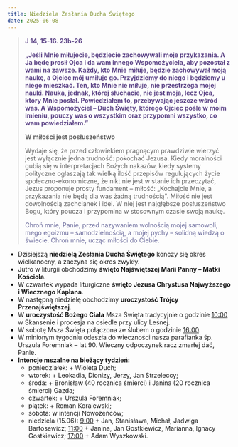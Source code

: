 ```yaml
---
title: Niedziela Zesłania Ducha Świętego
date: 2025-06-08
---
```


> **<span style="color: #5D4587;">J 14, 15-16. 23b-26 </span>**
>
> **<span style="color: #5D4587;">„Jeśli Mnie miłujecie, będziecie zachowywali moje przykazania. A Ja będę prosił Ojca i da wam innego Wspomożyciela, aby pozostał z wami na zawsze. Każdy, kto Mnie miłuje, będzie zachowywał moją naukę, a Ojciec mój umiłuje go. Przyjdziemy do niego i będziemy u niego mieszkać. Ten, kto Mnie nie miłuje, nie przestrzega mojej nauki. Nauka, jednak, której słuchacie, nie jest moja, lecz Ojca, który Mnie posłał. Powiedziałem to, przebywając jeszcze wśród was. A Wspomożyciel – Duch Święty, którego Ojciec pośle w moim imieniu, pouczy was o wszystkim oraz przypomni wszystko, co wam powiedziałem.”</span>**
>
>
>
> **W miłości jest posłuszeństwo**
>
> Wydaje się, że przed człowiekiem pragnącym prawdziwie wierzyć jest wyłącznie jedna trudność: pokochać Jezusa. Kiedy moralności gubią się w interpretacjach Bożych nakazów, kiedy systemy polityczne ogłaszają tak wielką ilość przepisów regulujących życie społeczno-ekonomiczne, że nikt nie jest w stanie ich przeczytać, Jezus proponuje prosty fundament – miłość: „Kochajcie Mnie, a przykazania nie będą dla was żadną trudnością". Miłość nie jest dowolnością zachcianek i idei. W niej jest najgłębsze posłuszeństwo Bogu, który poucza i przypomina w stosownym czasie swoją naukę.
>
> <span style="color: #666699;">Chroń mnie, Panie, przed nazywaniem wolnością mojej samowoli, mego egoizmu – samodzielnością, a mojej pychy – solidną wiedzą o świecie. Chroń mnie, ucząc miłości do Ciebie.
> &nbsp;

- Dzisiejszą **niedzielą Zesłania Ducha Świętego** kończy się okres wielkanocny, a zaczyna się okres zwykły.
- Jutro w liturgii obchodzimy **święto Najświętszej Marii Panny – Matki Kościoła**.
- W czwartek wypada liturgiczne **święto Jezusa Chrystusa Najwyższego i Wiecznego Kapłana**.
- W następną niedzielę obchodzimy **uroczystość Trójcy Przenajświętszej**.
- W **uroczystość Bożego Ciała** Msza Święta tradycyjnie o godzinie <u>10:00</u> w Skansenie i procesja na osiedle przy ulicy Leśnej.
- W sobotę Msza Święta połączona ze ślubem o godzinie <u>16:00</u>.
- W minionym tygodniu odeszła do wieczności nasza parafianka śp. Urszula Foremniak – lat 90. Wieczny odpoczynek racz zmarłej dać, Panie.
- **Intencje mszalne na bieżący tydzień:**
  - poniedziałek: + Wioleta Duch;
  - wtorek: + Leokadia, Dionizy, Jerzy, Jan Strzeleccy;
  - środa: + Bronisław (40 rocznica śmierci) i Janina (20 rocznica śmierci) Gazda;
  - czwartek: + Urszula Foremniak;
  - piątek: + Roman Koralewski;
  - sobota: w intencji Nowożeńców;
  - niedziela (15.06): <u>9:00</u> + Jan, Stanisława, Michał, Jadwiga Bartosewicz; <u>11:00</u> + Janina, Jan Gostkiewicz, Marianna, Ignacy Gostkiewicz; <u>17:00</u> + Adam Wyszkowski.




